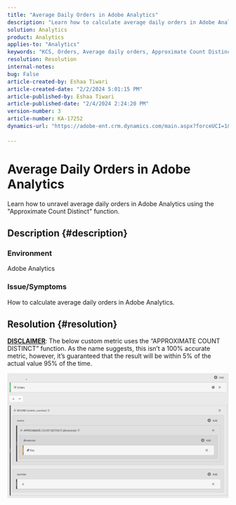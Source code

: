 ```yaml
---
title: "Average Daily Orders in Adobe Analytics"
description: "Learn how to calculate average daily orders in Adobe Analytics using the 'Approximate Cout Distinct' function."
solution: Analytics
product: Analytics
applies-to: "Analytics"
keywords: "KCS, Orders, Average daily orders, Approximate Count Distinct, Function"
resolution: Resolution
internal-notes: 
bug: False
article-created-by: Eshaa Tiwari
article-created-date: "2/2/2024 5:01:15 PM"
article-published-by: Eshaa Tiwari
article-published-date: "2/4/2024 2:24:20 PM"
version-number: 3
article-number: KA-17252
dynamics-url: "https://adobe-ent.crm.dynamics.com/main.aspx?forceUCI=1&pagetype=entityrecord&etn=knowledgearticle&id=9ac69aaa-ecc1-ee11-9079-6045bd006268"

---
```

# Average Daily Orders in Adobe Analytics


Learn how to unravel average daily orders in Adobe Analytics using the "Approximate Count Distinct" function.

## Description {#description}


### Environment

Adobe Analytics

### Issue/Symptoms

How to calculate average daily orders in Adobe Analytics.




## Resolution {#resolution}


<u><b>DISCLAIMER</b></u>: The below custom metric uses the “APPROXIMATE COUNT DISTINCT” function. As the name suggests, this isn’t a 100% accurate metric, however, it’s guaranteed that the result will be within 5% of the actual value 95% of the time.

![](assets/9d67ac27-8b09-ec11-b6e6-00224808d564.png)


